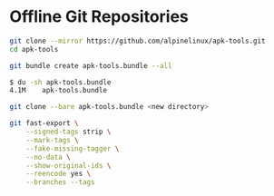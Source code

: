# Offline Git Repositories

```bash
git clone --mirror https://github.com/alpinelinux/apk-tools.git
cd apk-tools
```

```bash
git bundle create apk-tools.bundle --all
```

```bash
$ du -sh apk-tools.bundle
4.1M    apk-tools.bundle
```

```bash
git clone --bare apk-tools.bundle <new directory>
```

```bash
git fast-export \
    --signed-tags strip \
    --mark-tags \
    --fake-missing-tagger \
    --no-data \
    --show-original-ids \
    --reencode yes \
    --branches --tags
```

